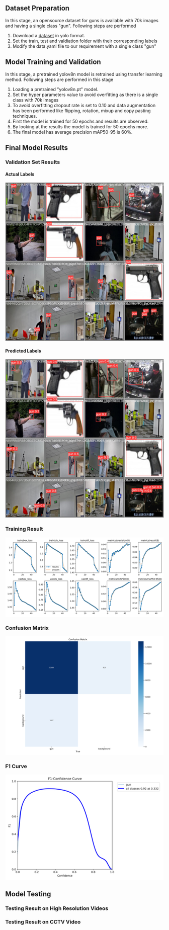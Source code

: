 ## Dataset Preparation
In this stage, an opensource dataset for guns is available with 70k images and having a single class "gun". Following steps are performed
1. Download a [dataset](https://universe.roboflow.com/phillip-lavrador/70k-guns/dataset/5) in yolo format.
2. Set the train, test and valdiation folder with their corresponding labels 
3. Modify the data.yaml file to our requirement with a single class "gun"

## Model Training and Validation
In this stage, a pretrained yolov8n model is retrained using transfer learning method. Following steps are performed in this stage
1. Loading a pretrained "yolov8n.pt" model.
2. Set the hyper parameters value to avoid overfitting as there is a single class with 70k images
3. To avoid overfitting dropout rate is set to 0.10 and data augmentation has been performed like flipping, rotation, mixup and copy pasting techniques.
4. First the model is trained for 50 epochs and results are observed.
5. By looking at the results the model is trained for 50 epochs more.
6. The final model has average precision mAP50-95 is 60%.

## Final Model Results
### Validation Set Results
#### Actual Labels
![actual labels](results/val_batch2_labels.jpg)
#### Predicted Labels 
![predicted](results/val_batch2_pred.jpg)

### Training Result 
![training result](results/results.png)
### Confusion Matrix
![confusion matrix](results/confusion_matrix.png)
### F1 Curve
![F1 Curve](results/F1_curve.png)

## Model Testing
### Testing Result on High Resolution Videos
### Testing Result on CCTV Video

